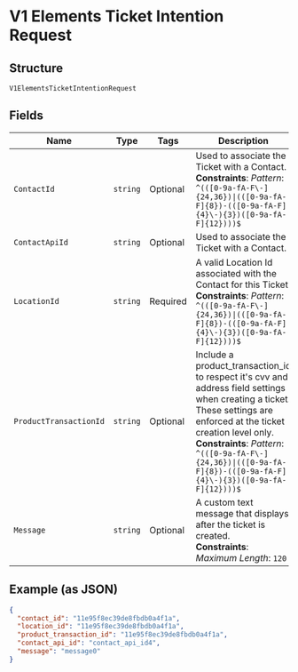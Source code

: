 
# V1 Elements Ticket Intention Request

## Structure

`V1ElementsTicketIntentionRequest`

## Fields

| Name | Type | Tags | Description |
|  --- | --- | --- | --- |
| `ContactId` | `string` | Optional | Used to associate the Ticket with a Contact.<br>**Constraints**: *Pattern*: `^(([0-9a-fA-F\-]{24,36})\|(([0-9a-fA-F]{8})-(([0-9a-fA-F]{4}\-){3})([0-9a-fA-F]{12})))$` |
| `ContactApiId` | `string` | Optional | Used to associate the Ticket with a Contact. |
| `LocationId` | `string` | Required | A valid Location Id associated with the Contact for this Ticket<br>**Constraints**: *Pattern*: `^(([0-9a-fA-F\-]{24,36})\|(([0-9a-fA-F]{8})-(([0-9a-fA-F]{4}\-){3})([0-9a-fA-F]{12})))$` |
| `ProductTransactionId` | `string` | Optional | Include a product_transaction_id to respect it's cvv and address field settings when creating a ticket.  These settings are enforced at the ticket creation level only.<br>**Constraints**: *Pattern*: `^(([0-9a-fA-F\-]{24,36})\|(([0-9a-fA-F]{8})-(([0-9a-fA-F]{4}\-){3})([0-9a-fA-F]{12})))$` |
| `Message` | `string` | Optional | A custom text message that displays after the ticket is created.<br>**Constraints**: *Maximum Length*: `120` |

## Example (as JSON)

```json
{
  "contact_id": "11e95f8ec39de8fbdb0a4f1a",
  "location_id": "11e95f8ec39de8fbdb0a4f1a",
  "product_transaction_id": "11e95f8ec39de8fbdb0a4f1a",
  "contact_api_id": "contact_api_id4",
  "message": "message0"
}
```

